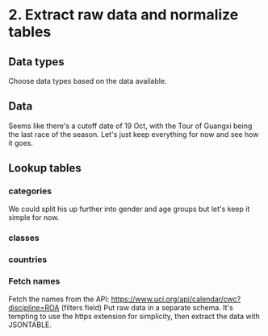 # 2. Extract raw data and normalize tables 

## Data types

Choose data types based on the data available.

## Data

Seems like there's a cutoff date of 19 Oct, with the Tour of Guangxi being the last race of the season. Let's just keep everything for now and see how it goes.

## Lookup tables

### categories

We could split his up further into gender and age groups but let's keep it simple for now.

### classes



### countries

### Fetch names

Fetch the names from the API: https://www.uci.org/api/calendar/cwc?discipline=ROA (filters field)
Put raw data in a separate schema.
It's tempting to use the https extension for simplicity, then extract the data with JSONTABLE.